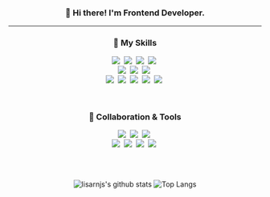 <div align="center">
<h3>👋 Hi there! I'm Frontend Developer.</h3>
<hr />
<h3>🌱 My Skills</h3>
<p>
  <img src="https://img.shields.io/badge/HTML5-E34F26?style=flat-square&logo=HTML5&logoColor=white"/>&nbsp
  <img src="https://img.shields.io/badge/CSS3-1572B6?style=flat-square&logo=CSS3&logoColor=white"/>&nbsp
  <img src="https://img.shields.io/badge/Sass-CC6699?style=flat-square&logo=Sass&logoColor=white"/>&nbsp
  <img src="https://img.shields.io/badge/styled-components-DB7093?style=flat-square&logo=styled-components&logoColor=white"/>&nbsp <br />
  <img src="https://img.shields.io/badge/JavaScript-F7DF1E?style=flat-square&logo=JavaScript&logoColor=white"/>&nbsp
  <img src="https://img.shields.io/badge/TypeScript-3178C6?style=flat-square&logo=TypeScript&logoColor=white"/>&nbsp
  <img src="https://img.shields.io/badge/React-61DAFB?style=flat-square&logo=React&logoColor=white"/>&nbsp <br />
  <img src="https://img.shields.io/badge/stylelint-263238?style=flat-square&logo=stylelint&logoColor=white"/>&nbsp
  <img src="https://img.shields.io/badge/eslint-4B32C3?style=flat-square&logo=eslint&logoColor=white"/>&nbsp
  <img src="https://img.shields.io/badge/Prettier-F7B93E?style=flat-square&logo=Prettier&logoColor=white"/>&nbsp
  <img src="https://img.shields.io/badge/C-A8B9CC?style=flat-square&logo=C&logoColor=white"/>&nbsp
  <img src="https://img.shields.io/badge/C++-00599C?style=flat-square&logo=C%2B%2B&logoColor=white"/>&nbsp
</p>
<br />
<h3>🌱 Collaboration & Tools</h3>
<p>
  <img src="https://img.shields.io/badge/Slack-4A154B?style=flat-square&logo=Slack&logoColor=white"/>&nbsp
  <img src="https://img.shields.io/badge/Visual Studio Code-007ACC?style=flat-square&logo=Visual Studio Code&logoColor=white"/>&nbsp
  <img src="https://img.shields.io/badge/Figma-F24E1E?style=flat-square&logo=Figma&logoColor=white"/>&nbsp <br />
  <img src="https://img.shields.io/badge/Git-F05032?style=flat-square&logo=Git&logoColor=white"/>&nbsp
  <img src="https://img.shields.io/badge/Github-181717?style=flat-square&logo=Github&logoColor=white"/>&nbsp
  <img src="https://img.shields.io/badge/Notion-000000?style=flat-square&logo=Notion&logoColor=white"/>&nbsp
  <img src="https://img.shields.io/badge/Discord-5865F2?style=flat-square&logo=Discord&logoColor=white"/>&nbsp
</p>
<br /> <br />

  
![lisarnjs's github stats](https://github-readme-stats.vercel.app/api?username=lisarnjs&show_icons=true&theme=tokyonight)
![Top Langs](https://github-readme-stats.vercel.app/api/top-langs/?username=lisarnjs&layout=compact&theme=tokyonight)

</div>
<!--
**lisarnjs/lisarnjs** is a ✨ _special_ ✨ repository because its `README.md` (this file) appears on your GitHub profile.

Here are some ideas to get you started:

- 🔭 I’m currently working on ...
- 🌱 I’m currently learning ...
- 👯 I’m looking to collaborate on ...
- 🤔 I’m looking for help with ...
- 💬 Ask me about ...
- 📫 How to reach me: ...
- 😄 Pronouns: ...
- ⚡ Fun fact: ...
-->
